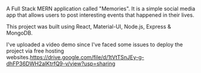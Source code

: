 A Full Stack MERN application called "Memories". It is a simple social media app that allows users to post interesting events that happened in their lives.

This project was built using React, Material-UI, Node.js, Express & MongoDB.

I've uploaded a video demo since I've faced some issues to deploy the project via free hosting websites.https://drive.google.com/file/d/1tVtTSnJEy-g-dhFP36DWH2alKtrfQ9-v/view?usp=sharing

